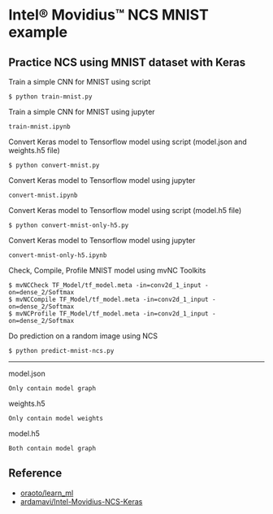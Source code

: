 # Intel® Movidius™ NCS MNIST example

## Practice NCS using MNIST dataset with Keras

Train a simple CNN for MNIST using script

```
$ python train-mnist.py
```

Train a simple CNN for MNIST using jupyter

```
train-mnist.ipynb
```

Convert Keras model to Tensorflow model using script (model.json and weights.h5 file)

```
$ python convert-mnist.py
```

Convert Keras model to Tensorflow model using jupyter

```
convert-mnist.ipynb
```

Convert Keras model to Tensorflow model using script (model.h5 file)

```
$ python convert-mnist-only-h5.py
```

Convert Keras model to Tensorflow model using jupyter

```
convert-mnist-only-h5.ipynb
```

Check, Compile, Profile MNIST model using mvNC Toolkits

```
$ mvNCCheck TF_Model/tf_model.meta -in=conv2d_1_input -on=dense_2/Softmax
$ mvNCCompile TF_Model/tf_model.meta -in=conv2d_1_input -on=dense_2/Softmax
$ mvNCProfile TF_Model/tf_model.meta -in=conv2d_1_input -on=dense_2/Softmax
```

Do prediction on a random image using NCS

```
$ python predict-mnist-ncs.py
```

---

model.json

```
Only contain model graph

```

weights.h5

```
Only contain model weights
```

model.h5

```
Both contain model graph

```


## Reference

+ [oraoto/learn_ml](https://github.com/oraoto/learn_ml/blob/master/ncs/README.md)
+ [ardamavi/Intel-Movidius-NCS-Keras](https://github.com/ardamavi/Intel-Movidius-NCS-Keras)
